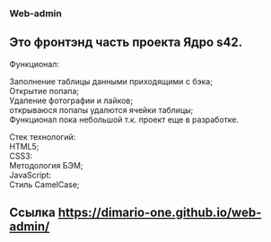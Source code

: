  

### Web-admin                                              
                                                       
## Это фронтэнд часть проекта Ядро s42.                                     

Функционал:                                   
                                                     
Заполнение таблицы данными приходящими с бэка;                                  
Открытие попапа;                                            
Удаление фотографии и лайков;                                              
открываюся попапы удалются ячейки таблицы;                                                     
Функционал пока небольшой т.к. проект еще в разработке.                                                
                                     
Стек технологий:                                                   
HTML5;                                         
CSS3:                             
Методология БЭМ;                                   
JavaScript:                                    
Стиль CamelCase;                                         
                                     


## Ссылка https://dimario-one.github.io/web-admin/



